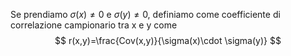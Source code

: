 Se prendiamo $\sigma(x)\neq 0$ e $\sigma(y) \neq 0$, definiamo come coefficiente di correlazione campionario tra x e y come
$$
r(x,y)=\frac{Cov(x,y)}{\sigma(x)\cdot \sigma(y)}
$$
